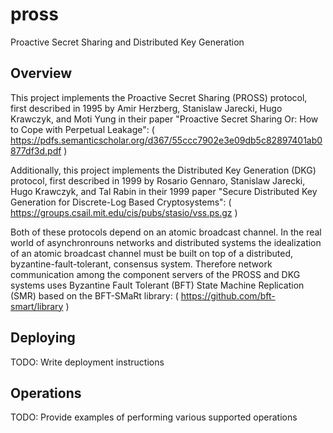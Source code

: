 # pross
Proactive Secret Sharing and Distributed Key Generation

## Overview

This project implements the Proactive Secret Sharing (PROSS) protocol, first described in 1995 by Amir Herzberg, Stanislaw Jarecki, Hugo Krawczyk, and Moti Yung in their paper "Proactive Secret Sharing Or: How to Cope with Perpetual Leakage": 
( https://pdfs.semanticscholar.org/d367/55ccc7902e3e09db5c82897401ab0877df3d.pdf )

Additionally, this project implements the Distributed Key Generation (DKG) protocol, first described in 1999 by Rosario Gennaro, Stanislaw Jarecki, Hugo Krawczyk, and Tal Rabin in their 1999 paper "Secure Distributed Key Generation for Discrete-Log Based Cryptosystems":
( https://groups.csail.mit.edu/cis/pubs/stasio/vss.ps.gz )

Both of these protocols depend on an atomic broadcast channel. In the real world of asynchronrouns networks and distributed systems the idealization of an atomic broadcast channel must be built on top of a distributed, byzantine-fault-tolerant, consensus system.  Therefore network communication among the component servers of the PROSS and DKG systems uses Byzantine Fault Tolerant (BFT) State Machine Replication (SMR) based on the BFT-SMaRt library:
( https://github.com/bft-smart/library )

## Deploying

TODO: Write deployment instructions

## Operations

TODO: Provide examples of performing various supported operations

